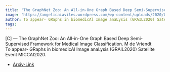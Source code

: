 ```yaml
---  
title: 'The GraphNet Zoo: An All-in-One Graph Based Deep Semi-Supervised Framework for Medical Image Classification. M de Vriendt'  
image: 'https://angelicaiaviles.wordpress.com/wp-content/uploads/2020/07/graphnetzoo.gif'  
author: To appear- GRaphs in biomedicAl Image anaLysis (GRAIL2020) Satellite Event MICCAI2020.  
tags:   
---  
```

  
[C] — The GraphNet Zoo: An All-in-One Graph Based Deep Semi-Supervised Framework for Medical Image Classification. M de Vriendt  
To appear- GRaphs in biomedicAl Image anaLysis (GRAIL2020) Satellite Event MICCAI2020.  
  
- [ Arxiv-Link](https://arxiv.org/abs/2003.06451)  
        